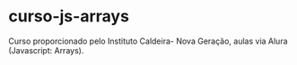 # curso-js-arrays
 Curso proporcionado pelo Instituto Caldeira- Nova Geração, aulas via Alura (Javascript: Arrays).
